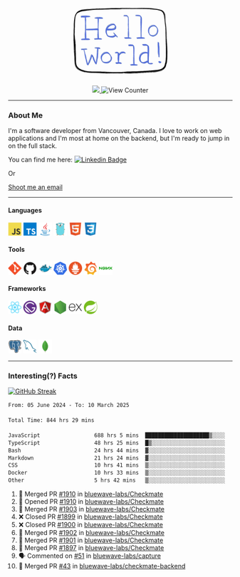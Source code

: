 <div align="center">
    <img src="./img/hello_world.webp" height="200px" width="">
    <div>
        <a href="https://www.linkedin.com/in/ajhollid">
            <img src="https://img.shields.io/badge/LinkedIn-blue"/>
        </a>
        <img src="https://komarev.com/ghpvc/?username=ajhollid&color=yellow" alt="View Counter">
    </div>
</div>

---

### About Me

I'm a software developer from Vancouver, Canada. I love to work on web applications and I'm most at home on the backend, but I'm ready to jump in on the full stack.

You can find me here: [![Linkedin Badge](https://img.shields.io/badge/-ajhollid-blue?style=flat&logo=Linkedin&logoColor=white)](https://www.linkedin.com/in/ajhollid)

Or

[Shoot me an email](mailto:ajhollid@gmail.com)

---

#### Languages

<div>
    <img src="./img/devicons/javascript-original.svg" width=30 height=30 alt="JavaScript">
    <img src="/img/devicons/typescript-original.svg" width=30 height=30 alt="TypeScript">
    <img src="./img/devicons/java-original.svg" width=30 height=30 alt="Java">
    <img src="./img/devicons/go-original.svg" width=30 height=30 alt="Golang">
    <img src="./img/devicons/html5-original.svg" width=30 height=30 alt="HTML 5">
    <img src="./img/devicons/css3-original.svg" width=30 height=30 alt="CSS 3">
</div>

#### Tools

<div>
    <img src="./img/devicons/git-original.svg" width=30 height=30 alt="Git">
    <img src="./img/devicons/github-original.svg" width=30 height=30 alt="Github">
    <img src="./img/devicons/docker-original.svg" width=30 
    height=30 alt="Docker">
    <img src="./img/devicons/kubernetes-original.svg" width=30 height=30 alt="K8">
    <img src="./img/devicons/prometheus-original.svg" width=30 height=30 alt="Prometheus">
    <img src="./img/devicons/grafana-original.svg" width=30 height=30 alt="Grafana">
    <img src="./img/devicons/nginx-original.svg" width=30 height=30 alt="Nginx">
</div>

#### Frameworks

<div>
    <img src="./img/devicons/react-original.svg" width=30 height=30 alt="React">
    <img src="./img/devicons/gatsby-original.svg" width=30 height=30 alt="Gatsby">
    <img src="./img/devicons/angularjs-original.svg" width=30 height=30 alt="AngularJS">
    <img src="./img/devicons/nodejs-original.svg" width=30 height=30 alt="NodeJS">
    <img src="./img/devicons/express-original.svg" width=30 height=30 alt="Express">
    <img src="./img/devicons/spring-original.svg" width=30 height=30 alt="Spring">
</div>

#### Data

<div>
    <img src="./img/devicons/postgresql-original.svg" width=30 height=30 alt="Postgresql">
    <img src="./img/devicons/mysql-original.svg" width=30 height=30 alt="Mysql">
    <img src="./img/devicons/mongodb-original.svg" width=30 height=30 alt="MongoDB">
</div>

---

### Interesting(?) Facts

[![GitHub Streak](http://github-readme-streak-stats.herokuapp.com?user=ajhollid)](https://git.io/streak-stats)

 <!--START_SECTION:waka-->

```txt
From: 05 June 2024 - To: 10 March 2025

Total Time: 844 hrs 29 mins

JavaScript                 688 hrs 5 mins  ████████████████████▒░░░░   80.93 %
TypeScript                 48 hrs 25 mins  █▒░░░░░░░░░░░░░░░░░░░░░░░   05.70 %
Bash                       24 hrs 44 mins  ▓░░░░░░░░░░░░░░░░░░░░░░░░   02.91 %
Markdown                   21 hrs 24 mins  ▓░░░░░░░░░░░░░░░░░░░░░░░░   02.52 %
CSS                        10 hrs 41 mins  ▒░░░░░░░░░░░░░░░░░░░░░░░░   01.26 %
Docker                     10 hrs 33 mins  ▒░░░░░░░░░░░░░░░░░░░░░░░░   01.24 %
Other                      5 hrs 42 mins   ▒░░░░░░░░░░░░░░░░░░░░░░░░   00.67 %
```

<!--END_SECTION:waka-->


<!--START_SECTION:activity-->
1. 🎉 Merged PR [#1910](https://github.com/bluewave-labs/Checkmate/pull/1910) in [bluewave-labs/Checkmate](https://github.com/bluewave-labs/Checkmate)
2. 💪 Opened PR [#1910](https://github.com/bluewave-labs/Checkmate/pull/1910) in [bluewave-labs/Checkmate](https://github.com/bluewave-labs/Checkmate)
3. 🎉 Merged PR [#1903](https://github.com/bluewave-labs/Checkmate/pull/1903) in [bluewave-labs/Checkmate](https://github.com/bluewave-labs/Checkmate)
4. ❌ Closed PR [#1899](https://github.com/bluewave-labs/Checkmate/pull/1899) in [bluewave-labs/Checkmate](https://github.com/bluewave-labs/Checkmate)
5. ❌ Closed PR [#1900](https://github.com/bluewave-labs/Checkmate/pull/1900) in [bluewave-labs/Checkmate](https://github.com/bluewave-labs/Checkmate)
6. 🎉 Merged PR [#1902](https://github.com/bluewave-labs/Checkmate/pull/1902) in [bluewave-labs/Checkmate](https://github.com/bluewave-labs/Checkmate)
7. 🎉 Merged PR [#1901](https://github.com/bluewave-labs/Checkmate/pull/1901) in [bluewave-labs/Checkmate](https://github.com/bluewave-labs/Checkmate)
8. 🎉 Merged PR [#1897](https://github.com/bluewave-labs/Checkmate/pull/1897) in [bluewave-labs/Checkmate](https://github.com/bluewave-labs/Checkmate)
9. 🗣 Commented on [#51](https://github.com/bluewave-labs/capture/issues/51#issuecomment-2711662685) in [bluewave-labs/capture](https://github.com/bluewave-labs/capture)
10. 🎉 Merged PR [#43](https://github.com/bluewave-labs/checkmate-backend/pull/43) in [bluewave-labs/checkmate-backend](https://github.com/bluewave-labs/checkmate-backend)
<!--END_SECTION:activity-->
